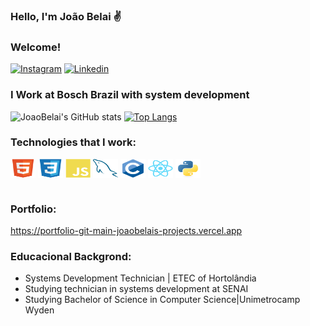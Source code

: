 ### Hello, I'm João Belai ✌️
### Welcome!
[![Instagram](https://img.shields.io/badge/Instagram-E4405F?style=for-the-badge&logo=instagram&logoColor=white)](https://www.instagram.com/joao_belai/)
[![Linkedin](https://img.shields.io/badge/LinkedIn-0077B5?style=for-the-badge&logo=linkedin&logoColor=white)](https://www.linkedin.com/in/joao-pedro-belai-27611b299/) <br/>

### I Work at Bosch Brazil with system development <br/>

![JoaoBelai's GitHub stats](https://github-readme-stats.vercel.app/api?username=JoaoBelai&show_icons=true&theme=tokyonight)
[![Top Langs](https://github-readme-stats.vercel.app/api/top-langs/?username=JoaoBelai&layout=donut&theme=tokyonight)](https://github.com/JoaoBelai/github-readme-stats)

### Technologies that I work:
<div style="display: inline_block">
  <img align="center" alt="HTML" height="30" width="40" src="https://raw.githubusercontent.com/devicons/devicon/master/icons/html5/html5-original.svg">
  <img align="center" alt="CSS" height="30" width="40" src="https://raw.githubusercontent.com/devicons/devicon/master/icons/css3/css3-original.svg">
  <img align="center" alt="Js" height="30" width="40" src="https://raw.githubusercontent.com/devicons/devicon/master/icons/javascript/javascript-plain.svg">
  <img align="center" alt="MySql" height="30" width="40" src="https://raw.githubusercontent.com/devicons/devicon/master/icons/mysql/mysql-original.svg">
  <img align="center" alt="C" height="30" width="40" src="https://raw.githubusercontent.com/devicons/devicon/master/icons/c/c-original.svg">
  <img align="center" alt="React" height="30" width="40" src="https://raw.githubusercontent.com/devicons/devicon/master/icons/react/react-original.svg">
  <img align="center" alt="Python" height="30" width="40" src="https://raw.githubusercontent.com/devicons/devicon/master/icons/python/python-original.svg">
</div><br/>

### Portfolio:
https://portfolio-git-main-joaobelais-projects.vercel.app

### Educacional Backgrond:
- Systems Development Technician | ETEC of Hortolândia <br/>
- Studying technician in systems development at SENAI <br/>
- Studying Bachelor of Science in Computer Science|Unimetrocamp Wyden<br/>
